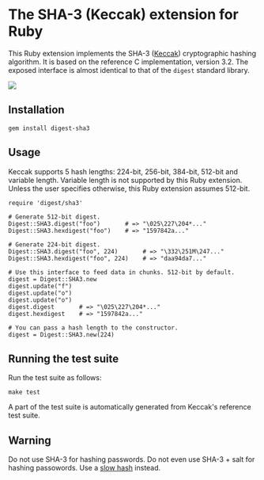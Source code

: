# The SHA-3 (Keccak) extension for Ruby

This Ruby extension implements the SHA-3 ([Keccak](http://keccak.noekeon.org/)) cryptographic hashing algorithm. It is based on the reference C implementation, version 3.2. The exposed interface is almost identical to that of the `digest` standard library.

[<img src="http://www.phusion.nl/assets/logo.png">](http://www.phusion.nl/)

## Installation

    gem install digest-sha3

## Usage

Keccak supports 5 hash lengths: 224-bit, 256-bit, 384-bit, 512-bit and variable length. Variable length is not supported by this Ruby extension. Unless the user specifies otherwise, this Ruby extension assumes 512-bit.

    require 'digest/sha3'

    # Generate 512-bit digest.
    Digest::SHA3.digest("foo")       # => "\025\227\204*..."
    Digest::SHA3.hexdigest("foo")    # => "1597842a..."

    # Generate 224-bit digest.
    Digest::SHA3.digest("foo", 224)       # => "\332\251M\247..."
    Digest::SHA3.hexdigest("foo", 224)    # => "daa94da7..."

    # Use this interface to feed data in chunks. 512-bit by default.
    digest = Digest::SHA3.new
    digest.update("f")
    digest.update("o")
    digest.update("o")
    digest.digest       # => "\025\227\204*..."
    digest.hexdigest    # => "1597842a..."

    # You can pass a hash length to the constructor.
    digest = Digest::SHA3.new(224)

## Running the test suite

Run the test suite as follows:

    make test

A part of the test suite is automatically generated from Keccak's reference test suite.

## Warning

Do not use SHA-3 for hashing passwords. Do not even use SHA-3 + salt for hashing passowords. Use a [slow hash](http://codahale.com/how-to-safely-store-a-password/) instead.
